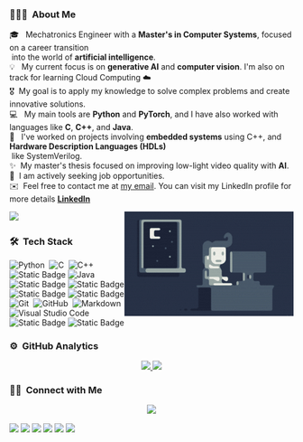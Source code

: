  
<!-- ## 👋 &nbsp;Hey there! I'm Brian -->
 
### 👨🏻‍💻 &nbsp;About Me


🎓  &nbsp;Mechatronics Engineer with a **Master's in Computer Systems**, focused on a career transition\
    &nbsp;into the world of **artificial intelligence**.\
💡  &nbsp;My current focus is on **generative AI** and **computer vision**. I'm also on track for learning Cloud Computing ☁️\
🎖️  &nbsp;My goal is to apply my knowledge to solve complex problems and create innovative solutions.\
💻  &nbsp;My main tools are **Python** and **PyTorch**, and I have also worked with languages like **C**, **C++**, and **Java**.\
🤖  &nbsp;I've worked on projects involving **embedded systems** using C++, and **Hardware Description Languages (HDLs)** \
    &nbsp;like SystemVerilog.\
✨ &nbsp;My master's thesis focused on improving low-light video quality with **AI**.\
📄 &nbsp;I am actively seeking job opportunities.   \
✉️  &nbsp;Feel free to contact me at [my email](bbsruss@hotmail.com). You can visit my LinkedIn profile for more details [**LinkedIn**](https://www.linkedin.com/in/brian-buendias/)
 

<img src="https://user-images.githubusercontent.com/73097560/115834477-dbab4500-a447-11eb-908a-139a6edaec5c.gif">

<img alt="Night Coding" src="https://raw.githubusercontent.com/AVS1508/AVS1508/master/assets/Night-Coding.gif" align="right"/>

### 🛠 &nbsp;Tech Stack

![Python](https://img.shields.io/badge/-Python-05122A?style=flat&logo=python)&nbsp;
![C](https://img.shields.io/badge/-C-05122A?style=flat&logo=C&logoColor=A8B9CC)&nbsp;
![C++](https://img.shields.io/badge/-C++-05122A?style=flat&logo=C%2B%2B&logoColor=00599C)&nbsp;
![Static Badge](https://img.shields.io/badge/PyTorch-black?style=flat&logo=pytorch&logoColor=%23EE4C2C)
![Java](https://img.shields.io/badge/-Java-05122A?style=flat&logo=Java&logoColor=FFA518)&nbsp;\
![Static Badge](https://img.shields.io/badge/Numpy-black?style=flat&logo=numpy&logoColor=blue)
![Static Badge](https://img.shields.io/badge/Langchain-black?style=flat&logo=langchain&logoColor=green)
![Static Badge](https://img.shields.io/badge/YOLO-black?style=flat&logo=yolo&logoColor=blue)
![Static Badge](https://img.shields.io/badge/Hugging_Face-black?style=flat&logo=huggingface&logoColor=%23FFD21E)\
![Git](https://img.shields.io/badge/-Git-05122A?style=flat&logo=git)&nbsp;
![GitHub](https://img.shields.io/badge/-GitHub-05122A?style=flat&logo=github)&nbsp;
![Markdown](https://img.shields.io/badge/-Markdown-05122A?style=flat&logo=markdown)\
![Visual Studio Code](https://img.shields.io/badge/-Visual%20Studio%20Code-05122A?style=flat&logo=visual-studio-code&logoColor=007ACC)&nbsp;
![Static Badge](https://img.shields.io/badge/Google_Colab-black?style=flat&logo=googlecolab&logoColor=%23F9AB00)
![Static Badge](https://img.shields.io/badge/Windsurf-black?style=flat&logo=windsurf&logoColor=cleargray)

### ⚙️ &nbsp;GitHub Analytics

<p align="center">
<a href="https://github.com/brn1214">
  <img height="180em" src="https://github-readme-stats-eight-theta.vercel.app/api?username=brn1214&show_icons=true&theme=algolia&include_all_commits=true&count_private=true"/>
  <img height="180em" src="https://github-readme-stats-eight-theta.vercel.app/api/top-langs/?username=brn1214&layout=compact&langs_count=8&theme=algolia"/>
</a>
</p>

### 🤝🏻 &nbsp;Connect with Me

<p align="center">
<a href="mailto:bbsruss@hotmail.com"><img src="https://img.shields.io/badge/-bbsruss@hotmail.com-D14836?style=flat&logo=maildotru&logoColor=white"/></a>
</p>



 
<a href="[https://www.adityavsingh.com](https://www.adityavsingh.com)"><img src="[https://img.shields.io/badge/-adityavsingh.com-3423A6?style=flat&logo=Google-Chrome&logoColor=white](https://img.shields.io/badge/-adityavsingh.com-3423A6?style=flat&logo=Google-Chrome&logoColor=white)"/></a>
<a href="[https://linkedin.com/in/AVS1508](https://linkedin.com/in/AVS1508)"><img src="[https://img.shields.io/badge/-Aditya%20Vikram%20Singh-0077B5?style=flat&logo=Linkedin&logoColor=white](https://img.shields.io/badge/-Aditya%20Vikram%20Singh-0077B5?style=flat&logo=Linkedin&logoColor=white)"/></a>
<a href="[https://instagram.com/adityavs](https://instagram.com/adityavs)_"><img src="[https://img.shields.io/badge/-@adityavs__-E4405F?style=flat&logo=Instagram&logoColor=white](https://img.shields.io/badge/-@adityavs__-E4405F?style=flat&logo=Instagram&logoColor=white)"/></a>
<a href="[https://facebook.com/AVS1508](https://facebook.com/AVS1508)"><img src="[https://img.shields.io/badge/-@AVS1508-1877F2?style=flat&logo=Facebook&logoColor=white](https://img.shields.io/badge/-@AVS1508-1877F2?style=flat&logo=Facebook&logoColor=white)"/></a>
<a href="[https://www.pinterest.ca/AVS1508](https://www.pinterest.ca/AVS1508)"><img src="[https://img.shields.io/badge/-@AVS1508-BD081C?style=flat&logo=Pinterest&logoColor=white](https://img.shields.io/badge/-@AVS1508-BD081C?style=flat&logo=Pinterest&logoColor=white)"/></a>
<a href="[https://www.behance.net/AVS1508](https://www.behance.net/AVS1508)"><img src="[https://img.shields.io/badge/-@AVS1508-1769FF?style=flat&logo=Behance&logoColor=white](https://img.shields.io/badge/-@AVS1508-1769FF?style=flat&logo=Behance&logoColor=white)"/></a>
